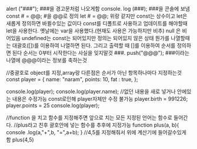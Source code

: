 alert ("###");  ###을 경고문처럼 나오게함
console. log (###); ###을 콘솔에 보냄
const # = @@; #을 @@로 정의
let # = @@; 위랑 같지만 const는 상수이고 let은 새롭게 정의하면 바뀔수있는 값이다
const를 디폴트로 사용하고 업데이트를 해야할때 let을 사용한다. 옛날에는 var을 사용했다.(현재도 사용은 가능하지만 비추)
null 은 비어있음 undefined는 const는 되어있지만 정의는 되어있지 않은 상태
뭔가를 나열할때는 대괄호([])를 이용하여 나열하면 된다. 그리고 출력할 때 []를 이용하여 순서를 정의하면 된다 순서는 0부터 시작한다는 사실을 잊지말것
###. push("@@@"); ###이라는 나열에 @@@이라는 정보를 축하는것

//중괄호로 object를 지정,array랑 다른점은 순서가 아닌 항목하나마다 지정하는것
const player = {
     name: "naram",
     points: 10,
     fat : true,
};

console.log(player);
console.log(player.name);
//없던 내용을 새로 넣거나 안에있는 내용은 수정가능 const로인해 player자체만 수정 불가능
player.birth = 991226;
player.points = 25
console.log(player);

//function 을 치고 함수를 지정해주면 앞으로 치는 모든 지정된 언어는 함수로 들어간다.
//plus라고 친후 괄호안에 넣는 함수를 추후에 지정가능
function plus(a, b){
     console .log(a,"+",b, "=",a+b);
}
//4,5를 지정해줘서 위에 계산기에 들어갈수있게 함
plus(4,5)